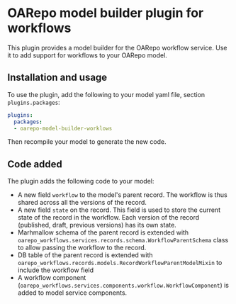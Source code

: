 # OARepo model builder plugin for workflows

This plugin provides a model builder for the OARepo workflow service.
Use it to add support for workflows to your OARepo model.

## Installation and usage

To use the plugin, add the following to your model yaml file, section `plugins.packages`:

```yaml
plugins:
  packages:
  - oarepo-model-builder-worklows
```

Then recompile your model to generate the new code.

## Code added

The plugin adds the following code to your model:

- A new field `workflow` to the model's parent record. The workflow is thus shared
  across all the versions of the record.
- A new field `state` on the record. This field is used to store the current state
  of the record in the workflow. Each version of the record (published, draft, previous versions)
  has its own state.
- Marhmallow schema of the parent record is extended with `oarepo_workflows.services.records.schema.WorkflowParentSchema`
  class to allow passing the workflow to the record.
- DB table of the parent record is extended with `oarepo_workflows.records.models.RecordWorkflowParentModelMixin`
  to include the workflow field
- A workflow component (`oarepo_workflows.services.components.workflow.WorkflowComponent`) is added to model service components.